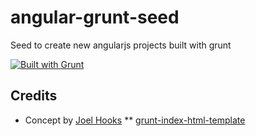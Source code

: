 angular-grunt-seed
==================

Seed to create new angularjs projects built with grunt

[![Built with Grunt](https://cdn.gruntjs.com/builtwith.png)](http://gruntjs.com/)

Credits
------------------
* Concept by [Joel Hooks](https://github.com/joelhooks)
** [grunt-index-html-template](https://github.com/joelhooks/grunt-index-html-template.git)